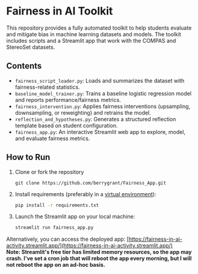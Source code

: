 # Fairness in AI Toolkit

This repository provides a fully automated toolkit to help students evaluate and mitigate bias in machine learning datasets and models. The toolkit includes scripts and a Streamlit app that work with the COMPAS and StereoSet datasets.

## Contents

- `fairness_script_loader.py`: Loads and summarizes the dataset with fairness-related statistics.
- `baseline_model_trainer.py`: Trains a baseline logistic regression model and reports performance/fairness metrics.
- `fairness_intervention.py`: Applies fairness interventions (upsampling, downsampling, or reweighting) and retrains the model.
- `reflection_and_hypotheses.py`: Generates a structured reflection template based on student configuration.
- `fairness_app.py`: An interactive Streamlit web app to explore, model, and evaluate fairness metrics.

## How to Run

1. Clone or fork the repository  
   ```git 
   git clone https://github.com/berrygrant/Fairness_App.git     
   ``` 

2. Install requirements (preferably in a [virtual environment](https://docs.python.org/3/library/venv.html)):  
   ```bash
   pip install -r requirements.txt
   ```

3. Launch the Streamlit app on your local machine:  
   ```bash
   streamlit run fairness_app.py
   ```

Alternatively, you can access the deployed app: [https://fairness-in-ai-activity.streamlit.app/](https://fairness-in-ai-activity.streamlit.app/)  
**Note: Streamlit's free tier has limited memory resources, so the app may crash. I've set a cron job that will reboot the app every morning, but I will not reboot the app on an ad-hoc basis.**
